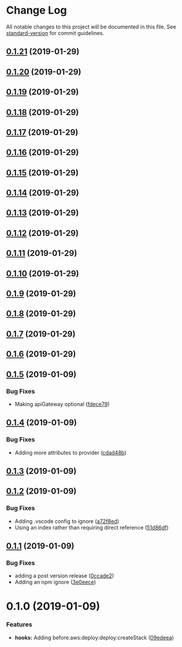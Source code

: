 # Change Log

All notable changes to this project will be documented in this file. See [standard-version](https://github.com/conventional-changelog/standard-version) for commit guidelines.

<a name="0.1.21"></a>
## [0.1.21](https://github.com/XappMedia/serverless-plugin-types/compare/v0.1.20...v0.1.21) (2019-01-29)



<a name="0.1.20"></a>
## [0.1.20](https://github.com/XappMedia/serverless-plugin-types/compare/v0.1.19...v0.1.20) (2019-01-29)



<a name="0.1.19"></a>
## [0.1.19](https://github.com/XappMedia/serverless-plugin-types/compare/v0.1.18...v0.1.19) (2019-01-29)



<a name="0.1.18"></a>
## [0.1.18](https://github.com/XappMedia/serverless-plugin-types/compare/v0.1.17...v0.1.18) (2019-01-29)



<a name="0.1.17"></a>
## [0.1.17](https://github.com/XappMedia/serverless-plugin-types/compare/v0.1.16...v0.1.17) (2019-01-29)



<a name="0.1.16"></a>
## [0.1.16](https://github.com/XappMedia/serverless-plugin-types/compare/v0.1.15...v0.1.16) (2019-01-29)



<a name="0.1.15"></a>
## [0.1.15](https://github.com/XappMedia/serverless-plugin-types/compare/v0.1.14...v0.1.15) (2019-01-29)



<a name="0.1.14"></a>
## [0.1.14](https://github.com/XappMedia/serverless-plugin-types/compare/v0.1.13...v0.1.14) (2019-01-29)



<a name="0.1.13"></a>
## [0.1.13](https://github.com/XappMedia/serverless-plugin-types/compare/v0.1.12...v0.1.13) (2019-01-29)



<a name="0.1.12"></a>
## [0.1.12](https://github.com/XappMedia/serverless-plugin-types/compare/v0.1.11...v0.1.12) (2019-01-29)



<a name="0.1.11"></a>
## [0.1.11](https://github.com/XappMedia/serverless-plugin-types/compare/v0.1.10...v0.1.11) (2019-01-29)



<a name="0.1.10"></a>
## [0.1.10](https://github.com/XappMedia/serverless-plugin-types/compare/v0.1.9...v0.1.10) (2019-01-29)



<a name="0.1.9"></a>
## [0.1.9](https://github.com/XappMedia/serverless-plugin-types/compare/v0.1.8...v0.1.9) (2019-01-29)



<a name="0.1.8"></a>
## [0.1.8](https://github.com/XappMedia/serverless-plugin-types/compare/v0.1.7...v0.1.8) (2019-01-29)



<a name="0.1.7"></a>
## [0.1.7](https://github.com/XappMedia/serverless-plugin-types/compare/v0.1.6...v0.1.7) (2019-01-29)



<a name="0.1.6"></a>
## [0.1.6](https://github.com/XappMedia/serverless-plugin-types/compare/v0.1.5...v0.1.6) (2019-01-29)



<a name="0.1.5"></a>
## [0.1.5](https://github.com/XappMedia/serverless-plugin-types/compare/v0.1.4...v0.1.5) (2019-01-09)


### Bug Fixes

* Making apiGateway optional ([fdece79](https://github.com/XappMedia/serverless-plugin-types/commit/fdece79))



<a name="0.1.4"></a>
## [0.1.4](https://github.com/XappMedia/serverless-plugin-types/compare/v0.1.3...v0.1.4) (2019-01-09)


### Bug Fixes

* Adding more attributes to provider ([cdad48b](https://github.com/XappMedia/serverless-plugin-types/commit/cdad48b))



<a name="0.1.3"></a>
## [0.1.3](https://github.com/XappMedia/serverless-plugin-types/compare/v0.1.2...v0.1.3) (2019-01-09)



<a name="0.1.2"></a>
## [0.1.2](https://github.com/XappMedia/serverless-plugin-types/compare/v0.1.1...v0.1.2) (2019-01-09)


### Bug Fixes

* Adding .vscode config to ignore ([a72f8ed](https://github.com/XappMedia/serverless-plugin-types/commit/a72f8ed))
* Using an index rather than requiring direct reference ([51d86df](https://github.com/XappMedia/serverless-plugin-types/commit/51d86df))



<a name="0.1.1"></a>
## [0.1.1](https://github.com/XappMedia/serverless-plugin-types/compare/v0.1.0...v0.1.1) (2019-01-09)


### Bug Fixes

* adding a post version release ([0ccade2](https://github.com/XappMedia/serverless-plugin-types/commit/0ccade2))
* Adding an npm ignore ([3e0eece](https://github.com/XappMedia/serverless-plugin-types/commit/3e0eece))



<a name="0.1.0"></a>
# 0.1.0 (2019-01-09)


### Features

* **hooks:** Adding before:aws:deploy:deploy:createStack ([09edeea](https://github.com/XappMedia/serverless-plugin-types/commit/09edeea))
